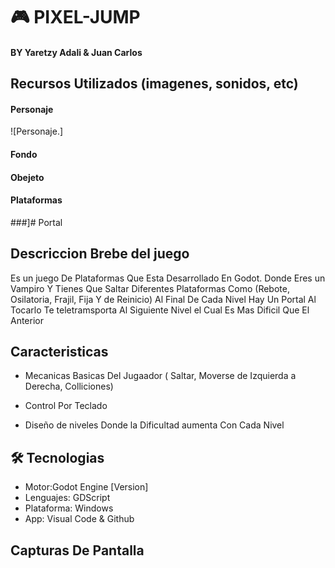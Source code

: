 # 🎮 PIXEL-JUMP

#### BY Yaretzy Adali & Juan Carlos

## Recursos Utilizados (imagenes, sonidos, etc)
#### Personaje
![Personaje.]
#### Fondo

#### Obejeto

#### Plataformas

###]# Portal




## Descriccion Brebe del juego
Es un juego De Plataformas Que Esta Desarrollado En Godot. Donde Eres un Vampiro Y Tienes Que Saltar Diferentes Plataformas Como
(Rebote, Osilatoria, Frajil, Fija Y de Reinicio)  Al Final De Cada Nivel Hay Un Portal Al Tocarlo Te teletramsporta Al Siguiente
Nivel el Cual Es Mas Dificil Que El Anterior

## Caracteristicas

- Mecanicas Basicas Del Jugaador ( Saltar, Moverse de Izquierda a Derecha, Colliciones)

- Control Por Teclado

- Diseño de niveles Donde la Dificultad aumenta Con Cada Nivel

 ## 🛠️ Tecnologias
 - Motor:Godot Engine [Version]
 -  Lenguajes: GDScript
 -  Plataforma: Windows
 -  App: Visual Code & Github

   ## Capturas De Pantalla
   
   
